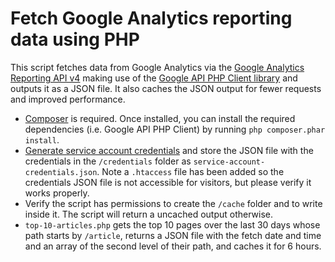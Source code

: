 # Fetch Google Analytics reporting data using PHP
This script fetches data from Google Analytics via the [Google Analytics Reporting API v4](https://developers.google.com/analytics/devguides/reporting/core/v4) making use of the [Google API PHP Client library](https://github.com/googleapis/google-api-php-client) and outputs it as a JSON file. It also caches the JSON output for fewer requests and improved performance.

* [Composer](https://getcomposer.org/) is required. Once installed, you can install the required dependencies (i.e. Google API PHP Client) by running ``php composer.phar install``.
* [Generate service account credentials](https://developers.google.com/analytics/devguides/config/mgmt/v3/quickstart/service-php) and store the JSON file with the credentials in the ``/credentials`` folder as ``service-account-credentials.json``. Note a ``.htaccess`` file has been added so the credentials JSON file is not accessible for visitors, but please verify it works properly.
* Verify the script has permissions to create the ``/cache`` folder and to write inside it. The script will return a uncached output otherwise.
* `top-10-articles.php` gets the top 10 pages over the last 30 days whose path starts by `/article`, returns a JSON file with the fetch date and time and an array of the second level of their path, and caches it for 6 hours.
